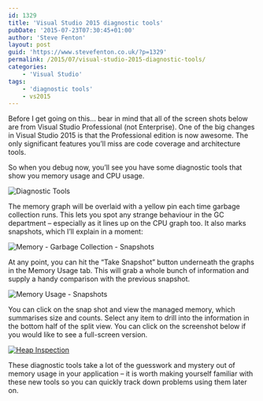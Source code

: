 ```yaml
---
id: 1329
title: 'Visual Studio 2015 diagnostic tools'
pubDate: '2015-07-23T07:30:45+01:00'
author: 'Steve Fenton'
layout: post
guid: 'https://www.stevefenton.co.uk/?p=1329'
permalink: /2015/07/visual-studio-2015-diagnostic-tools/
categories:
    - 'Visual Studio'
tags:
    - 'diagnostic tools'
    - vs2015
---
```


Before I get going on this… bear in mind that all of the screen shots below are from Visual Studio Professional (not Enterprise). One of the big changes in Visual Studio 2015 is that the Professional edition is now awesome. The only significant features you’ll miss are code coverage and architecture tools.

So when you debug now, you’ll see you have some diagnostic tools that show you memory usage and CPU usage.

![Diagnostic Tools](https://www.stevefenton.co.uk/wp-content/uploads/2015/07/diagnostic-tools.png)

The memory graph will be overlaid with a yellow pin each time garbage collection runs. This lets you spot any strange behaviour in the GC department – especially as it lines up on the CPU graph too. It also marks snapshots, which I’ll explain in a moment:

![Memory - Garbage Collection - Snapshots](https://www.stevefenton.co.uk/wp-content/uploads/2015/07/memory-garbage-collection-and-snapshots.png)

At any point, you can hit the “Take Snapshot” button underneath the graphs in the Memory Usage tab. This will grab a whole bunch of information and supply a handy comparison with the previous snapshot.

![Memory Usage - Snapshots](https://www.stevefenton.co.uk/wp-content/uploads/2015/07/memory-usage-snapshots.png)

You can click on the snap shot and view the managed memory, which summarises size and counts. Select any item to drill into the information in the bottom half of the split view. You can click on the screenshot below if you would like to see a full-screen version.

[![Heap Inspection](https://www.stevefenton.co.uk/wp-content/uploads/2015/07/heap-inspection-1024x353.png)](https://www.stevefenton.co.uk/wp-content/uploads/2015/07/heap-inspection.png)

These diagnostic tools take a lot of the guesswork and mystery out of memory usage in your application – it is worth making yourself familiar with these new tools so you can quickly track down problems using them later on.
